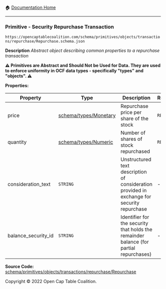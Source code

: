 :house: [Documentation Home](/docs/README.md)

---

### Primitive - Security Repurchase Transaction

`https://opencaptablecoalition.com/schema/primitives/objects/transactions/repurchase/Repurchase.schema.json`

**Description** _Abstract object describing common properties to a repurchase transaction_

**:warning: Primitives are Abstract and Should Not be Used for Data. They are used to enforce uniformity in OCF data types - specifically "types" and "objects". :warning:**

**Properties:**

| Property            | Type                                                    | Description                                                                                 | Required   |
| ------------------- | ------------------------------------------------------- | ------------------------------------------------------------------------------------------- | ---------- |
| price               | [schema/types/Monetary](/docs/schema/types/Monetary.md) | Repurchase price per share of the stock                                                     | `REQUIRED` |
| quantity            | [schema/types/Numeric](/docs/schema/types/Numeric.md)   | Number of shares of stock repurchased                                                       | `REQUIRED` |
| consideration_text  | `STRING`                                                | Unstructured text description of consideration provided in exchange for security repurchase | -          |
| balance_security_id | `STRING`                                                | Identifier for the security that holds the remainder balance (for partial repurchases)      | -          |

**Source Code:** [schema/primitives/objects/transactions/repurchase/Repurchase](../../../../../../schema/primitives/objects/transactions/repurchase/Repurchase.schema.json)

Copyright © 2022 Open Cap Table Coalition.
